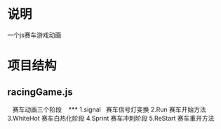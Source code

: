 # 说明
一个js赛车游戏动画
# 项目结构
  ## racingGame.js
    赛车动画三个阶段 
    *** 1.signal   赛车信号灯变换
    2.Run      赛车开始方法
    3.WhiteHot 赛车白热化阶段
    4.Sprint   赛车冲刺阶段
    5.ReStart  赛车重开方法

